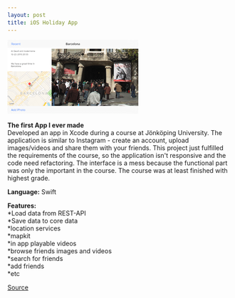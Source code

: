 ```yaml
---
layout: post
title: iOS Holiday App
---
```

![Geometric pattern with fading gradient](/img/iOSholidayApp.png)

**The first App I ever made**<br>
Developed an app in Xcode during a course at Jönköping University. The application is similar to Instagram - create an account, upload images/videos and share them with your friends. This project just fulfilled the requirements of the course, so the application isn't responsive and the code need refactoring. The interface is a mess because the functional part was only the important in the course. The course was at least finished with highest grade.

**Language:** Swift

**Features:**<br>
*Load data from REST-API<br>
*Save data to core data<br>
*location services<br>
*mapkit<br>
*in app playable videos<br>
*browse friends images and videos<br>
*search for friends<br>
*add friends<br>
*etc

[Source](https://github.com/axelnyberg/iOSHolidayApp)
